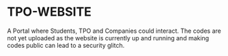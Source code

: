# TPO-WEBSITE
A Portal where Students, TPO and Companies could interact.
The codes are not yet uploaded as the website is currently up and running and making codes public can lead to a security glitch.
